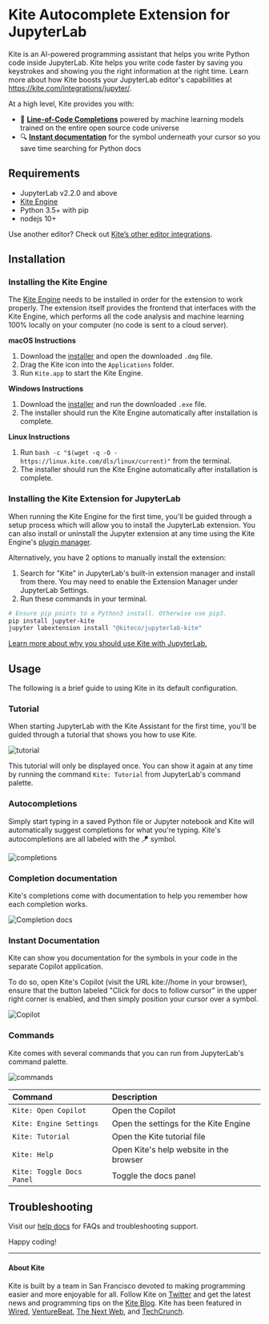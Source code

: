 # Kite Autocomplete Extension for JupyterLab

Kite is an AI-powered programming assistant that helps you write Python code inside JupyterLab. Kite helps you write code faster by saving you keystrokes and showing you the right information at the right time. Learn more about how Kite boosts your JupyterLab editor's capabilities at https://kite.com/integrations/jupyter/. 

At a high level, Kite provides you with:
* 🧠 __[Line-of-Code Completions](https://kite.com/blog/product/launching-line-of-code-completions-going-cloudless-and-17-million-in-funding/)__ powered by machine learning models trained on the entire open source code universe
* 🔍 __[Instant documentation](https://kite.com/copilot/)__ for the symbol underneath your cursor so you save time searching for Python docs


## Requirements

* JupyterLab v2.2.0 and above
* [Kite Engine](https://kite.com/)
* Python 3.5+ with pip
* nodejs 10+

Use another editor? Check out [Kite’s other editor integrations](https://kite.com/integrations/).

## Installation

### Installing the Kite Engine

The [Kite Engine](https://kite.com/) needs to be installed in order for the extension to work properly. The extension itself provides the frontend that interfaces with the Kite Engine, which performs all the code analysis and machine learning 100% locally on your computer (no code is sent to a cloud server).

__macOS Instructions__
1. Download the [installer](https://kite.com/download) and open the downloaded `.dmg` file.
2. Drag the Kite icon into the `Applications` folder.
3. Run `Kite.app` to start the Kite Engine.

__Windows Instructions__
1. Download the [installer](https://kite.com/download) and run the downloaded `.exe` file.
2. The installer should run the Kite Engine automatically after installation is complete.

__Linux Instructions__
1. Run `bash -c "$(wget -q -O - https://linux.kite.com/dls/linux/current)"` from the terminal.
2. The installer should run the Kite Engine automatically after installation is complete.


### Installing the Kite Extension for JupyterLab

When running the Kite Engine for the first time, you'll be guided through a setup process which will allow you to install the JupyterLab extension. You can also install or uninstall the Jupyter extension at any time using the Kite Engine's [plugin manager](https://help.kite.com/article/62-managing-editor-plugins).

Alternatively, you have 2 options to manually install the extension:
1. Search for "Kite" in JupyterLab's built-in extension manager and install from there. You may need to enable the Extension Manager under JupyterLab Settings.
2. Run these commands in your terminal.
```sh
# Ensure pip points to a Python3 install. Otherwise use pip3.
pip install jupyter-kite
jupyter labextension install "@kiteco/jupyterlab-kite"
```

[Learn more about why you should use Kite with JupyterLab.](https://kite.com/integrations/jupyter/)


## Usage

The following is a brief guide to using Kite in its default configuration.

### Tutorial

When starting JupyterLab with the Kite Assistant for the first time, you'll be guided through a tutorial that shows you how to use Kite.

![tutorial](https://kite.com/kite-public/tutorial_file.png)

This tutorial will only be displayed once. You can show it again at any time by running the command `Kite: Tutorial` from JupyterLab's command palette.

### Autocompletions

Simply start typing in a saved Python file or Jupyter notebook and Kite will automatically suggest completions for what you're typing. Kite's autocompletions are all labeled with the 🪁 symbol.

![completions](https://kite.com/kite-public/import_statement.png)


### Completion documentation

Kite's completions come with documentation to help you remember how each completion works.

![Completion docs](https://kite.com/kite-public/completion_docs.png)


### Instant Documentation

Kite can show you documentation for the symbols in your code in the separate Copilot application. 

To do so, open Kite's Copilot (visit the URL kite://home in your browser), ensure that the button labeled "Click for docs to follow cursor" in the upper right corner is enabled, and then simply position your cursor over a symbol.

![Copilot](https://kite.com/kite-public/copilot_small.png)


### Commands

Kite comes with several commands that you can run from JupyterLab's command palette.

![commands](https://kite.com/kite-public/commands.png)

|Command|Description|
|:---|:---|
|`Kite: Open Copilot`|Open the Copilot|
|`Kite: Engine Settings`|Open the settings for the Kite Engine|
|`Kite: Tutorial`|Open the Kite tutorial file|
|`Kite: Help`|Open Kite's help website in the browser|
|`Kite: Toggle Docs Panel`|Toggle the docs panel|


## Troubleshooting

Visit our [help docs](https://help.kite.com/category/138-jupyterlab-plugin) for FAQs and troubleshooting support.

Happy coding!


---

#### About Kite 

Kite is built by a team in San Francisco devoted to making programming easier and more enjoyable for all. Follow Kite on
[Twitter](https://twitter.com/kitehq) and get the latest news and programming tips on the
[Kite Blog](https://kite.com/blog).
Kite has been featured in [Wired](https://www.wired.com/2016/04/kites-coding-asssitant-spots-errors-finds-better-open-source/), 
[VentureBeat](https://venturebeat.com/2019/01/28/kite-raises-17-million-for-its-ai-powered-developer-environment/), 
[The Next Web](https://thenextweb.com/dd/2016/04/14/kite-plugin/), and 
[TechCrunch](https://techcrunch.com/2019/01/28/kite-raises-17m-for-its-ai-driven-code-completion-tool/). 
